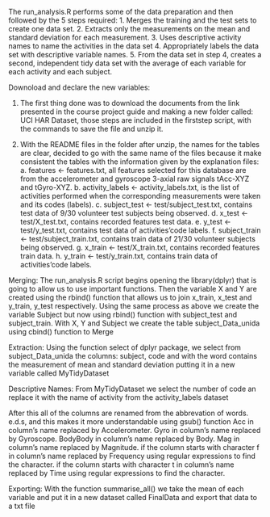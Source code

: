 The run_analysis.R performs some of the data preparation and then followed by the 5 steps required:
     1. Merges the training and the test sets to create one data set.
     2. Extracts only the measurements on the mean and standard deviation for each measurement.
     3. Uses descriptive activity names to name the activities in the data set
     4. Appropriately labels the data set with descriptive variable names.
     5. From the data set in step 4, creates a second, independent tidy data set with the average of each variable for each activity and each subject.

Downoload and declare the new variables:

  1. The first thing done was to download the documents from the link presented in the course project guide and making a new folder called: UCI HAR Dataset, those steps are included in the firststep script, with the commands to save the file and unzip it.

  2. With the README files in the folder after unzip, the names for the tables are clear, decided to go with the same name of the files because it make consistent the tables with the information given by the explanation files:
     a. features <- features.txt, all features selected for this database are from the accelerometer and gyroscope 3-axial raw signals tAcc-XYZ and tGyro-XYZ.
     b. activity_labels <- activity_labels.txt, is the list of activities performed when the corresponding measurements were taken and its codes (labels).
     c. subject_test <- test/subject_test.txt, contains test data of 9/30 volunteer test subjects being observed.
     d. x_test <- test/X_test.txt, contains recorded features test data.
     e. y_test <- test/y_test.txt, contains test data of activities’code labels.
     f. subject_train <- test/subject_train.txt, contains train data of 21/30 volunteer subjects being observed.
     g. x_train <- test/X_train.txt, contains recorded features train data.
     h. y_train <- test/y_train.txt, contains train data of activities’code labels.

Merging:
The run_analysis.R script begins opening the library(dplyr) that is going to allow us to use important functions.
Then the variable X and Y are created using the rbind() function that allows us to join x_train, x_test and y_train, y_test respectively.
Using the same process as above we create the variable Subject but now using rbind() function with subject_test and subject_train.
With X, Y and Subject we create the table subject_Data_unida using cbind() function to Merge

Extraction:
Using the function select of dplyr package, we select from subject_Data_unida the columns: subject, code and with the word contains the measurement of mean and standard deviation putting it in a new variable called MyTidyDataset

Descriptive Names:
From MyTidyDataset we select the number of code an replace it with the name of activity from the activity_labels dataset

After this all of the columns are renamed from the abbrevation of words. e.d.s, and this makes it more understandable using gsub() function
Acc in column’s name replaced by Accelerometer.
Gyro in column’s name replaced by Gyroscope.
BodyBody in column’s name replaced by Body.
Mag in column’s name replaced by Magnitude.
if the column starts with character f in column’s name replaced by Frequency using regular expressions to find the character.
if the column starts with character t in column’s name replaced by Time using regular expressions to find the character.

Exporting:
With the function summarise_all() we take the mean of each variable and put it in a new dataset called FinalData and export that data to a txt file
